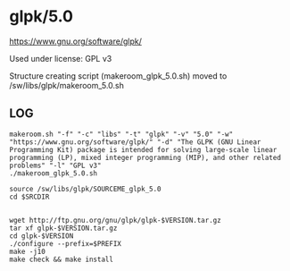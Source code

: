 glpk/5.0
========

<https://www.gnu.org/software/glpk/>

Used under license:
GPL v3


Structure creating script (makeroom_glpk_5.0.sh) moved to /sw/libs/glpk/makeroom_5.0.sh

LOG
---

    makeroom.sh "-f" "-c" "libs" "-t" "glpk" "-v" "5.0" "-w" "https://www.gnu.org/software/glpk/" "-d" "The GLPK (GNU Linear Programming Kit) package is intended for solving large-scale linear programming (LP), mixed integer programming (MIP), and other related problems" "-l" "GPL v3"
    ./makeroom_glpk_5.0.sh

    source /sw/libs/glpk/SOURCEME_glpk_5.0
    cd $SRCDIR


    wget http://ftp.gnu.org/gnu/glpk/glpk-$VERSION.tar.gz
    tar xf glpk-$VERSION.tar.gz
    cd glpk-$VERSION
    ./configure --prefix=$PREFIX
    make -j10
    make check && make install

